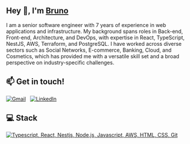 <h2>Hey 👋, I'm <a href="brutom.tech">Bruno</a></h2>
<p>I am a senior software engineer with 7 years of experience in web applications and infrastructure. My background spans
roles in Back-end, Front-end, Architecture, and DevOps, with expertise in React, TypeScript, NestJS, AWS, Terraform,
and PostgreSQL. I have worked across diverse sectors such as Social Networks, E-commerce, Banking, Cloud, and
Cosmetics, which has provided me with a versatile skill set and a broad perspective on industry-specific challenges.</p>

## 📫 Get in touch!

[![Gmail](https://skillicons.dev/icons?i=gmail)](mailto:bruno.t.couto@icloud.com?subject=Hello%20Bruno!) &nbsp; 
[![LinkedIn](https://skillicons.dev/icons?i=linkedin)](https://www.linkedin.com/in/brunotc/) &nbsp; 

## 💻 Stack
[![Typescript, React, Nestjs, Node.js, Javascript, AWS, HTML, CSS, Git](https://skillicons.dev/icons?i=ts,react,nestjs,nodejs,js,docker,kubernetes,prisma,postgres,terraform,ansible,aws,html,css,git)](https://skillicons.dev)
